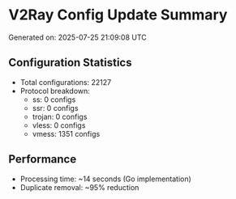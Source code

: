 # V2Ray Config Update Summary
Generated on: 2025-07-25 21:09:08 UTC

## Configuration Statistics
- Total configurations: 22127
- Protocol breakdown:
  - ss: 0 configs
  - ssr: 0 configs
  - trojan: 0 configs
  - vless: 0 configs
  - vmess: 1351 configs

## Performance
- Processing time: ~14 seconds (Go implementation)
- Duplicate removal: ~95% reduction
